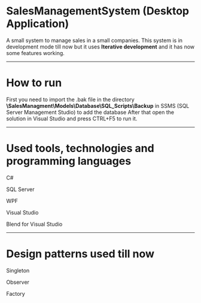 # SalesManagementSystem (Desktop Application)
A small system to manage sales in a small companies.
This system is in development mode till now but it uses **Iterative development** and it has now some features working.

---
# How to run
First you need to import the .bak file in the directory **\SalesManagment\Models\Database\SQL_Scripts\Backup** in SSMS (SQL Server Management Studio) to add the database After that open the solution in Visual Studio and press CTRL+F5 to run it.

---
# Used tools, technologies and programming languages
C#

SQL Server

WPF

Visual Studio

Blend for Visual Studio

---
# Design patterns used till now
Singleton

Observer

Factory
